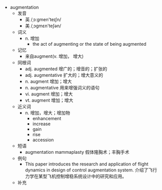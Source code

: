 - augmentation
  - 发音
    - 英 /ˌɔːgmen'teɪʃn/
    - 美 /,ɔgmɛn'teʃən/
  - 词义
    - n. 增加
      - the act of augmenting or the state of being augmented 
  - 记忆
    - 来自augment(v. 增加， 增大)
  - 同根词
    - adj. augmented 增广的；增音的；扩张的
    - adj. augmentative 扩大的；增大意义的
    - n. augment 增加；增大
    - n. augmentative 用来增强词义的语句
    - vi. augment 增加；增大
    - vt. augment 增加；增大
  - 近义词
    - n. 增加，增大；增加物
      - enhancement
      - increase
      - gain
      - rise
      - accession
  - 短语
    - augmentation mammaplasty 假体隆胸术；丰胸手术
  - 例句
    - This paper introduces the research and application of flight dynamics in design of control augmentation system. 介绍了飞行力学在某型飞机控制增稳系统设计中的研究和应用。
  - 补充